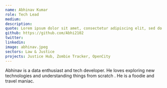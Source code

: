 ```yaml
---
name: Abhinav Kumar
role: Tech Lead
medium:
description:
quote: Lorem ipsum dolor sit amet, consectetur adipiscing elit, sed do eiusmod tempor incididunt ut labore et dolore magna aliqua.
github: https://github.com/Abhi2102
twitter:
linkedin:
image: abhinav.jpeg
sectors: Law & Justice
projects: Justice Hub, Zombie Tracker, OpenCity
---
```


Abhinav is a data enthusiast and tech developer. He loves exploring new technologies and understanding things from scratch . He is a foodie and travel maniac.
